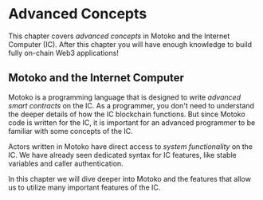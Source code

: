 # Advanced Concepts

This chapter covers _advanced concepts_ in Motoko and the Internet Computer (IC). After this chapter you will have enough knowledge to build fully on-chain Web3 applications!

## Motoko and the Internet Computer

Motoko is a programming language that is designed to write _advanced smart contracts_ on the IC. As a programmer, you don't need to understand the deeper details of how the IC blockchain functions. But since Motoko code is written for the IC, it is important for an advanced programmer to be familiar with some concepts of the IC.

Actors written in Motoko have direct access to _system functionality_ on the IC. We have already seen dedicated syntax for IC features, like stable variables and caller authentication.

In this chapter we will dive deeper into Motoko and the features that allow us to utilize many important features of the IC.

